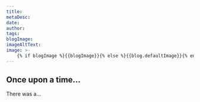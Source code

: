 ```yaml
---
title: 
metaDesc: 
date: 
author:
tags: 
blogImage: 
imageAltText: 
image: >-
    {% if blogImage %}{{blogImage}}{% else %}{{blog.defaultImage}}{% endif %}
---
```

## Once upon a time...
There was a...